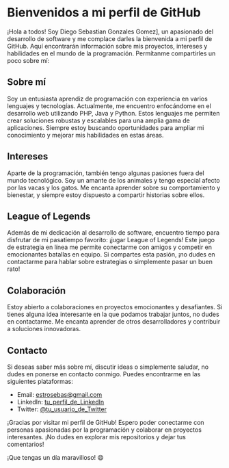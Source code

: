 # Bienvenidos a mi perfil de GitHub

¡Hola a todos! Soy Diego Sebastian Gonzales Gomez], un apasionado del desarrollo de software y me complace darles la bienvenida a mi perfil de GitHub. Aquí encontrarán información sobre mis proyectos, intereses y habilidades en el mundo de la programación. Permítanme compartirles un poco sobre mí:

## Sobre mí

Soy un entusiasta aprendiz de programación con experiencia en varios lenguajes y tecnologías. Actualmente, me encuentro enfocándome en el desarrollo web utilizando PHP, Java y Python. Estos lenguajes me permiten crear soluciones robustas y escalables para una amplia gama de aplicaciones. Siempre estoy buscando oportunidades para ampliar mi conocimiento y mejorar mis habilidades en estas áreas.

## Intereses

Aparte de la programación, también tengo algunas pasiones fuera del mundo tecnológico. Soy un amante de los animales y tengo especial afecto por las vacas y los gatos. Me encanta aprender sobre su comportamiento y bienestar, y siempre estoy dispuesto a compartir historias sobre ellos.

## League of Legends

Además de mi dedicación al desarrollo de software, encuentro tiempo para disfrutar de mi pasatiempo favorito: ¡jugar League of Legends! Este juego de estrategia en línea me permite conectarme con amigos y competir en emocionantes batallas en equipo. Si compartes esta pasión, ¡no dudes en contactarme para hablar sobre estrategias o simplemente pasar un buen rato!

## Colaboración

Estoy abierto a colaboraciones en proyectos emocionantes y desafiantes. Si tienes alguna idea interesante en la que podamos trabajar juntos, no dudes en contactarme. Me encanta aprender de otros desarrolladores y contribuir a soluciones innovadoras.

## Contacto

Si deseas saber más sobre mí, discutir ideas o simplemente saludar, no dudes en ponerse en contacto conmigo. Puedes encontrarme en las siguientes plataformas:

- Email: estrosebas@gmail.com
- LinkedIn: [tu_perfil_de_LinkedIn](enlace_a_tu_perfil)
- Twitter: [@tu_usuario_de_Twitter](enlace_a_tu_perfil)

¡Gracias por visitar mi perfil de GitHub! Espero poder conectarme con personas apasionadas por la programación y colaborar en proyectos interesantes. ¡No dudes en explorar mis repositorios y dejar tus comentarios!

¡Que tengas un día maravilloso! 😄
